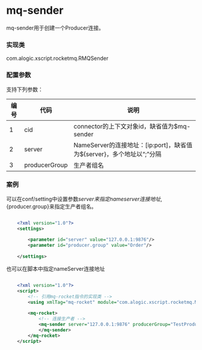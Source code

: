 mq-sender
============

mq-sender用于创建一个Producer连接。

### 实现类

com.alogic.xscript.rocketmq.RMQSender

### 配置参数

支持下列参数：

| 编号 | 代码 | 说明 |
| ---- | ---- | ---- |
| 1 | cid | connector的上下文对象id，缺省值为$mq-sender |
| 2 | server | NameServer的连接地址：[ip:port]，缺省值为${server}，多个地址以“;”分隔 |
| 3 | producerGroup | 生产者组名 |


### 案例
可以在conf/setting中设置参数${server}来指定nameserver连接地址,${producer.group}来指定生产者组名。
```xml

	<?xml version="1.0"?>
	<settings>
	
		<parameter id="server" value="127.0.0.1:9876"/>
		<parameter id="producer.group" value="Order"/>
		
	</settings>

```

也可以在脚本中指定nameServer连接地址

```xml

	<?xml version="1.0"?>
	<script>
		<!-- 引用mq-rocket指令的实现类 -->
		<using xmlTag="mq-rocket" module="com.alogic.xscript.rocketmq.MQRocket" />
	
		<mq-rocket>
			<!-- 连接生产者 -->
			<mq-sender server="127.0.0.1:9876" producerGroup="TestProducer">
			</mq-sender>
		</mq-rocket>
	</script>
	
```